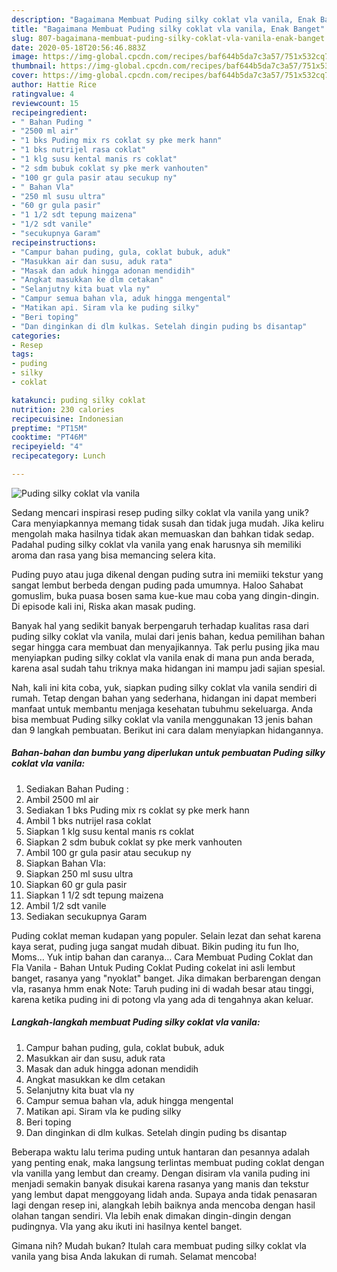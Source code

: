 ```yaml
---
description: "Bagaimana Membuat Puding silky coklat vla vanila, Enak Banget"
title: "Bagaimana Membuat Puding silky coklat vla vanila, Enak Banget"
slug: 807-bagaimana-membuat-puding-silky-coklat-vla-vanila-enak-banget
date: 2020-05-18T20:56:46.883Z
image: https://img-global.cpcdn.com/recipes/baf644b5da7c3a57/751x532cq70/puding-silky-coklat-vla-vanila-foto-resep-utama.jpg
thumbnail: https://img-global.cpcdn.com/recipes/baf644b5da7c3a57/751x532cq70/puding-silky-coklat-vla-vanila-foto-resep-utama.jpg
cover: https://img-global.cpcdn.com/recipes/baf644b5da7c3a57/751x532cq70/puding-silky-coklat-vla-vanila-foto-resep-utama.jpg
author: Hattie Rice
ratingvalue: 4
reviewcount: 15
recipeingredient:
- " Bahan Puding "
- "2500 ml air"
- "1 bks Puding mix rs coklat sy pke merk hann"
- "1 bks nutrijel rasa coklat"
- "1 klg susu kental manis rs coklat"
- "2 sdm bubuk coklat sy pke merk vanhouten"
- "100 gr gula pasir atau secukup ny"
- " Bahan Vla"
- "250 ml susu ultra"
- "60 gr gula pasir"
- "1 1/2 sdt tepung maizena"
- "1/2 sdt vanile"
- "secukupnya Garam"
recipeinstructions:
- "Campur bahan puding, gula, coklat bubuk, aduk"
- "Masukkan air dan susu, aduk rata"
- "Masak dan aduk hingga adonan mendidih"
- "Angkat masukkan ke dlm cetakan"
- "Selanjutny kita buat vla ny"
- "Campur semua bahan vla, aduk hingga mengental"
- "Matikan api. Siram vla ke puding silky"
- "Beri toping"
- "Dan dinginkan di dlm kulkas. Setelah dingin puding bs disantap"
categories:
- Resep
tags:
- puding
- silky
- coklat

katakunci: puding silky coklat 
nutrition: 230 calories
recipecuisine: Indonesian
preptime: "PT15M"
cooktime: "PT46M"
recipeyield: "4"
recipecategory: Lunch

---
```



![Puding silky coklat vla vanila](https://img-global.cpcdn.com/recipes/baf644b5da7c3a57/751x532cq70/puding-silky-coklat-vla-vanila-foto-resep-utama.jpg)

Sedang mencari inspirasi resep puding silky coklat vla vanila yang unik? Cara menyiapkannya memang tidak susah dan tidak juga mudah. Jika keliru mengolah maka hasilnya tidak akan memuaskan dan bahkan tidak sedap. Padahal puding silky coklat vla vanila yang enak harusnya sih memiliki aroma dan rasa yang bisa memancing selera kita.

Puding puyo atau juga dikenal dengan puding sutra ini memiiki tekstur yang sangat lembut berbeda dengan puding pada umumnya. Haloo Sahabat gomuslim, buka puasa bosen sama kue-kue mau coba yang dingin-dingin. Di episode kali ini, Riska akan masak puding.

Banyak hal yang sedikit banyak berpengaruh terhadap kualitas rasa dari puding silky coklat vla vanila, mulai dari jenis bahan, kedua pemilihan bahan segar hingga cara membuat dan menyajikannya. Tak perlu pusing jika mau menyiapkan puding silky coklat vla vanila enak di mana pun anda berada, karena asal sudah tahu triknya maka hidangan ini mampu jadi sajian spesial.


Nah, kali ini kita coba, yuk, siapkan puding silky coklat vla vanila sendiri di rumah. Tetap dengan bahan yang sederhana, hidangan ini dapat memberi manfaat untuk membantu menjaga kesehatan tubuhmu sekeluarga. Anda bisa membuat Puding silky coklat vla vanila menggunakan 13 jenis bahan dan 9 langkah pembuatan. Berikut ini cara dalam menyiapkan hidangannya.

<!--inarticleads1-->

##### Bahan-bahan dan bumbu yang diperlukan untuk pembuatan Puding silky coklat vla vanila:

1. Sediakan  Bahan Puding :
1. Ambil 2500 ml air
1. Sediakan 1 bks Puding mix rs coklat sy pke merk hann
1. Ambil 1 bks nutrijel rasa coklat
1. Siapkan 1 klg susu kental manis rs coklat
1. Siapkan 2 sdm bubuk coklat sy pke merk vanhouten
1. Ambil 100 gr gula pasir atau secukup ny
1. Siapkan  Bahan Vla:
1. Siapkan 250 ml susu ultra
1. Siapkan 60 gr gula pasir
1. Siapkan 1 1/2 sdt tepung maizena
1. Ambil 1/2 sdt vanile
1. Sediakan secukupnya Garam


Puding coklat meman kudapan yang populer. Selain lezat dan sehat karena kaya serat, puding juga sangat mudah dibuat. Bikin puding itu fun lho, Moms… Yuk intip bahan dan caranya… Cara Membuat Puding Coklat dan Fla Vanila - Bahan Untuk Puding Coklat Puding cokelat ini asli lembut banget, rasanya yang &#34;nyoklat&#34; banget. Jika dimakan berbarengan dengan vla, rasanya hmm enak Note: Taruh puding ini di wadah besar atau tinggi, karena ketika puding ini di potong vla yang ada di tengahnya akan keluar. 

<!--inarticleads2-->

##### Langkah-langkah membuat Puding silky coklat vla vanila:

1. Campur bahan puding, gula, coklat bubuk, aduk
1. Masukkan air dan susu, aduk rata
1. Masak dan aduk hingga adonan mendidih
1. Angkat masukkan ke dlm cetakan
1. Selanjutny kita buat vla ny
1. Campur semua bahan vla, aduk hingga mengental
1. Matikan api. Siram vla ke puding silky
1. Beri toping
1. Dan dinginkan di dlm kulkas. Setelah dingin puding bs disantap


Beberapa waktu lalu terima puding untuk hantaran dan pesannya adalah yang penting enak, maka langsung terlintas membuat puding coklat dengan vla vanilla yang lembut dan creamy. Dengan disiram vla vanila puding ini menjadi semakin banyak disukai karena rasanya yang manis dan tekstur yang lembut dapat menggoyang lidah anda. Supaya anda tidak penasaran lagi dengan resep ini, alangkah lebih baiknya anda mencoba dengan hasil olahan tangan sendiri. Vla lebih enak dimakan dingin-dingin dengan pudingnya. Vla yang aku ikuti ini hasilnya kentel banget. 

Gimana nih? Mudah bukan? Itulah cara membuat puding silky coklat vla vanila yang bisa Anda lakukan di rumah. Selamat mencoba!
